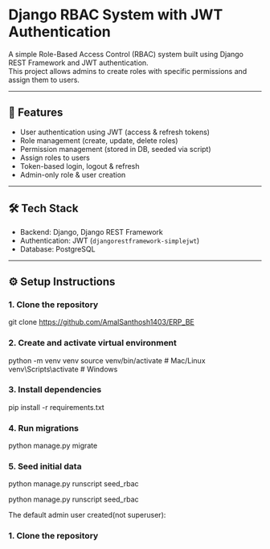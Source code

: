 # Django RBAC System with JWT Authentication

A simple Role-Based Access Control (RBAC) system built using Django REST Framework and JWT authentication.  
This project allows admins to create roles with specific permissions and assign them to users.  

---

## 🚀 Features
- User authentication using JWT (access & refresh tokens)
- Role management (create, update, delete roles)
- Permission management (stored in DB, seeded via script)
- Assign roles to users
- Token-based login, logout & refresh
- Admin-only role & user creation

---

## 🛠️ Tech Stack
- Backend: Django, Django REST Framework
- Authentication: JWT (`djangorestframework-simplejwt`)
- Database: PostgreSQL


---

## ⚙️ Setup Instructions

### 1. Clone the repository
git clone https://github.com/AmalSanthosh1403/ERP_BE

### 2. Create and activate virtual environment
python -m venv venv
source venv/bin/activate   # Mac/Linux
venv\Scripts\activate      # Windows

### 3. Install dependencies
pip install -r requirements.txt

### 4. Run migrations
python manage.py migrate

### 5. Seed initial data
<!-- Seed permissions: -->
python manage.py runscript seed_rbac
<!-- Seed admin role & one admin user: -->
python manage.py runscript seed_rbac

The default admin user created(not superuser):

### 1. Clone the repository
